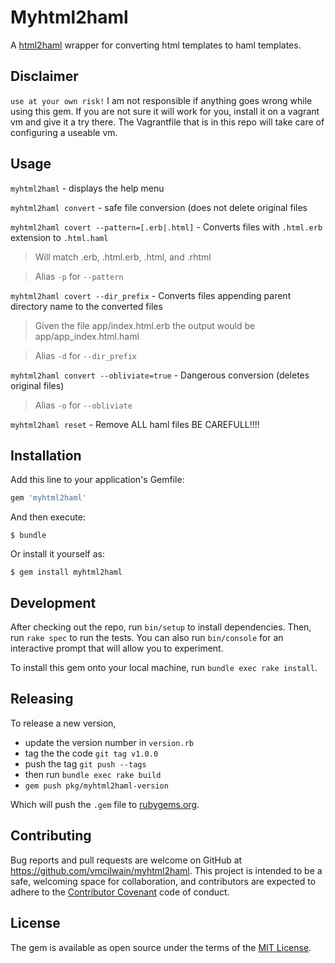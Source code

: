 # Myhtml2haml

A [html2haml](https://github.com/haml/html2haml) wrapper for converting html templates to haml templates.

## Disclaimer

`use at your own risk!` I am not responsible if anything goes wrong while using this gem. If you are not sure it will work for you, install it on a vagrant vm and give it a try there. The Vagrantfile that is in this repo will take care of configuring a useable vm.

## Usage

`myhtml2haml` - displays the help menu

`myhtml2haml convert` - safe file conversion (does not delete original files

`myhtml2haml covert --pattern=[.erb|.html]` - Converts files with `.html.erb` extension to `.html.haml`

> Will match .erb, .html.erb, .html, and .rhtml

> Alias `-p` for `--pattern`

`myhtml2haml covert --dir_prefix` - Converts files appending parent directory name to the converted files

> Given the file app/index.html.erb the output would be app/app_index.html.haml

> Alias `-d` for `--dir_prefix`

`myhtml2haml convert --obliviate=true` - Dangerous conversion (deletes original files)

> Alias `-o` for `--obliviate`

`myhtml2haml reset` - Remove ALL haml files BE CAREFULL!!!!

## Installation

Add this line to your application's Gemfile:

```ruby
gem 'myhtml2haml'
```

And then execute:

    $ bundle

Or install it yourself as:

    $ gem install myhtml2haml

## Development

After checking out the repo, run `bin/setup` to install dependencies. Then, run `rake spec` to run the tests. You can also run `bin/console` for an interactive prompt that will allow you to experiment.

To install this gem onto your local machine, run `bundle exec rake install`.

## Releasing
To release a new version,
* update the version number in `version.rb`
* tag the the code `git tag v1.0.0`
* push the tag `git push --tags`
* then run `bundle exec rake build`
* `gem push pkg/myhtml2haml-version`

Which will push the `.gem` file to [rubygems.org](https://rubygems.org).

## Contributing

Bug reports and pull requests are welcome on GitHub at https://github.com/vmcilwain/myhtml2haml. This project is intended to be a safe, welcoming space for collaboration, and contributors are expected to adhere to the [Contributor Covenant](http://contributor-covenant.org) code of conduct.


## License

The gem is available as open source under the terms of the [MIT License](http://opensource.org/licenses/MIT).
